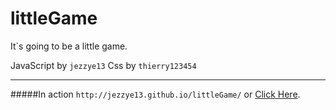 littleGame
==========

It`s going to be a little game.

JavaScript by `jezzye13`
Css by `thierry123454`

___

#####In action `http://jezzye13.github.io/littleGame/` or [Click Here](http://jezzye13.github.io/littleGame/).
